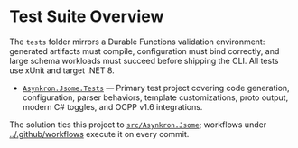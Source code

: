 # Test Suite Overview

The `tests` folder mirrors a Durable Functions validation environment: generated artifacts must compile, configuration must bind
correctly, and large schema workloads must succeed before shipping the CLI. All tests use xUnit and target .NET 8.

- [`Asynkron.Jsome.Tests`](Asynkron.Jsome.Tests/context.md) — Primary test project covering code generation, configuration,
  parser behaviors, template customizations, proto output, modern C# toggles, and OCPP v1.6 integrations.

The solution ties this project to [`src/Asynkron.Jsome`](../src/Asynkron.Jsome/context.md); workflows under
[../.github/workflows](../.github/workflows/context.md) execute it on every commit.
